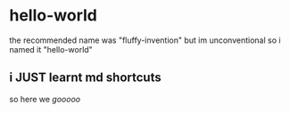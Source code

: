 # hello-world
the recommended name was "fluffy-invention" but im unconventional so i named it "hello-world"
## i JUST learnt md shortcuts 
so here we _gooooo_

